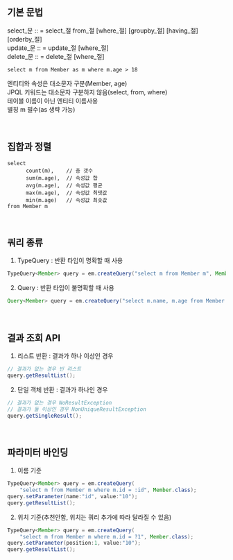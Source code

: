 ## 기본 문법

select_문 :: = select_절 from_절 [where_절] [groupby_절] [having_절] [orderby_절]  
update_문 :: = update_절 [where_절]  
delete_문 :: = delete_절 [where_절]  

    select m from Member as m where m.age > 18
    
엔티티와 속성은 대소문자 구분(Member, age)  
JPQL 키워드는 대소문자 구분하지 않음(select, from, where)  
테이블 이름이 아닌 엔티티 이름사용  
별칭 m 필수(as 생략 가능)  

<br>

## 집합과 정렬

````
select
      count(m),    // 총 갯수
      sum(m.age),  // 속성값 합
      avg(m.age),  // 속성값 평균
      max(m.age),  // 속성값 최댓값
      min(m.age)   // 속성값 최솟값
from Member m
````

<br>

## 쿼리 종류
1. TypeQuery : 반환 타입이 명확할 때 사용
````java
TypeQuery<Member> query = em.createQuery("select m from Member m", Member.class);
````

2. Query : 반환 타입이 불명확할 때 사용
````java
Query<Member> query = em.createQuery("select m.name, m.age from Member m");
````

<br>

## 결과 조회 API
1. 리스트 반환 : 결과가 하나 이상인 경우
````java
// 결과가 없는 경우 빈 리스트
query.getResultList();
````
      
2. 단일 객체 반환 : 결과가 하나인 경우
````java
// 결과가 없는 경우 NoResultException
// 결과가 둘 이상인 경우 NonUniqueResultException
query.getSingleResult();
````

<br>

## 파라미터 바인딩
1. 이름 기준
````java
TypeQuery<Member> query = em.createQuery(
    "select m from Member m where m.id = :id", Member.class);
query.setParameter(name:"id", value:"10");
query.getResultList();
````

2. 위치 기준(추천안함, 위치는 쿼리 추가에 따라 달라질 수 있음)
````java
TypeQuery<Member> query = em.createQuery(
    "select m from Member m where m.id = ?1", Member.class);
query.setParameter(position:1, value:"10");
query.getResultList();
````

<br>
